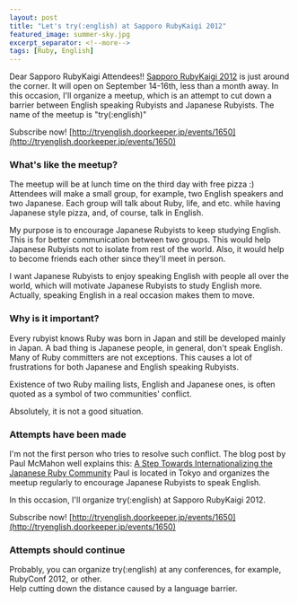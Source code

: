 ```yaml
---
layout: post
title: "Let's try(:english) at Sapporo RubyKaigi 2012"
featured_image: summer-sky.jpg
excerpt_separator: <!--more-->
tags: [Ruby, English]
---
```


Dear Sapporo RubyKaigi Attendees!!
[Sapporo RubyKaigi 2012](http://sapporo.rubykaigi.org/2012/en/) is just around the corner.
It will open on September 14-16th, less than a month away. In this occasion,
I'll organize a meetup, which is an attempt to cut down a barrier between English speaking
Rubyists and Japanese Rubyists. The name of the meetup is "try(:english)"
<!--more-->

Subscribe now! [http://tryenglish.doorkeeper.jp/events/1650](http://tryenglish.doorkeeper.jp/events/1650)

### What's like the meetup?

The meetup will be at lunch time on the third day with free pizza :)
Attendees will make a small group, for example, two English speakers and two Japanese.
Each group will talk about Ruby, life, and etc. while having Japanese style pizza,
and, of course, talk in English.

My purpose is to encourage Japanese Rubyists to keep studying English.
This is for better communication between two groups. This would help Japanese Rubyists
 not to isolate from rest of the world. Also, it would help to become friends each other
 since they'll meet in person.

I want Japanese Rubyists to enjoy speaking English with people all over the world,
which will motivate Japanese Rubyists to study English more. Actually, speaking English in
a real occasion makes them to move.


### Why is it important?

Every rubyist knows Ruby was born in Japan and still be developed mainly in Japan.
A bad thing is Japanese people, in general, don't speak English.
Many of Ruby committers are not exceptions.
This causes a lot of frustrations for both Japanese and English speaking Rubyists.

Existence of two Ruby mailing lists, English and Japanese ones,
is often quoted as a symbol of two communities' conflict.

Absolutely, it is not a good situation.


### Attempts have been made

I'm not the first person who tries to resolve such conflict.
The blog post by Paul McMahon well explains this:
[A Step Towards Internationalizing the Japanese Ruby Community](http://www.mobalean.com/blog/2011/07/20/a-step-towards-internationalizing-the-japanese-ruby-community)
Paul is located in Tokyo and organizes the meetup regularly to encourage Japanese Rubyists to speak English.

In this occasion, I'll organize try(:english) at Sapporo RubyKaigi 2012.<br/>

Subscribe now! [http://tryenglish.doorkeeper.jp/events/1650](http://tryenglish.doorkeeper.jp/events/1650)


### Attempts should continue

Probably, you can organize try(:english) at any conferences, for example, RubyConf 2012, or other. <br/>
Help cutting down the distance caused by a language barrier.
